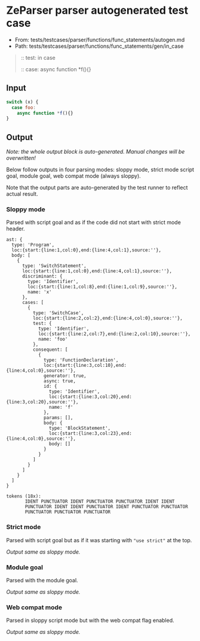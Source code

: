 # ZeParser parser autogenerated test case

- From: tests/testcases/parser/functions/func_statements/autogen.md
- Path: tests/testcases/parser/functions/func_statements/gen/in_case

> :: test: in case
>
> :: case: async function *f(){}

## Input


`````js
switch (x) {
  case foo:
    async function *f(){}
}
`````

## Output

_Note: the whole output block is auto-generated. Manual changes will be overwritten!_

Below follow outputs in four parsing modes: sloppy mode, strict mode script goal, module goal, web compat mode (always sloppy).

Note that the output parts are auto-generated by the test runner to reflect actual result.

### Sloppy mode

Parsed with script goal and as if the code did not start with strict mode header.

`````
ast: {
  type: 'Program',
  loc:{start:{line:1,col:0},end:{line:4,col:1},source:''},
  body: [
    {
      type: 'SwitchStatement',
      loc:{start:{line:1,col:0},end:{line:4,col:1},source:''},
      discriminant: {
        type: 'Identifier',
        loc:{start:{line:1,col:8},end:{line:1,col:9},source:''},
        name: 'x'
      },
      cases: [
        {
          type: 'SwitchCase',
          loc:{start:{line:2,col:2},end:{line:4,col:0},source:''},
          test: {
            type: 'Identifier',
            loc:{start:{line:2,col:7},end:{line:2,col:10},source:''},
            name: 'foo'
          },
          consequent: [
            {
              type: 'FunctionDeclaration',
              loc:{start:{line:3,col:10},end:{line:4,col:0},source:''},
              generator: true,
              async: true,
              id: {
                type: 'Identifier',
                loc:{start:{line:3,col:20},end:{line:3,col:20},source:''},
                name: 'f'
              },
              params: [],
              body: {
                type: 'BlockStatement',
                loc:{start:{line:3,col:23},end:{line:4,col:0},source:''},
                body: []
              }
            }
          ]
        }
      ]
    }
  ]
}

tokens (18x):
       IDENT PUNCTUATOR IDENT PUNCTUATOR PUNCTUATOR IDENT IDENT
       PUNCTUATOR IDENT IDENT PUNCTUATOR IDENT PUNCTUATOR PUNCTUATOR
       PUNCTUATOR PUNCTUATOR PUNCTUATOR
`````

### Strict mode

Parsed with script goal but as if it was starting with `"use strict"` at the top.

_Output same as sloppy mode._

### Module goal

Parsed with the module goal.

_Output same as sloppy mode._

### Web compat mode

Parsed in sloppy script mode but with the web compat flag enabled.

_Output same as sloppy mode._
